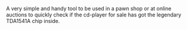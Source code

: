 A very simple and handy tool to be used in a pawn shop or at online auctions to quickly check if the cd-player for sale has got the legendary TDA1541A chip inside. 
